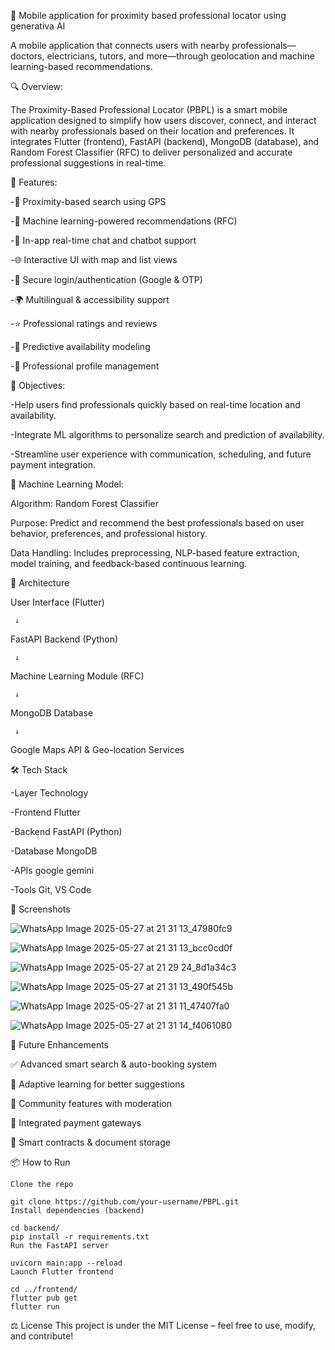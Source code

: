 📍 Mobile application for proximity based professional locator using generativa AI

A mobile application that connects users with nearby professionals—doctors, electricians, tutors, and more—through geolocation and machine learning-based recommendations.

🔍 Overview:

The Proximity-Based Professional Locator (PBPL) is a smart mobile application designed to simplify how users discover, connect, and interact with nearby professionals based on their location and preferences. It integrates Flutter (frontend), FastAPI (backend), MongoDB (database), and Random Forest Classifier (RFC) to deliver personalized and accurate professional suggestions in real-time.

🚀 Features:

-🔎 Proximity-based search using GPS

-🤖 Machine learning-powered recommendations (RFC)

-💬 In-app real-time chat and chatbot support

-🌐 Interactive UI with map and list views

-🔐 Secure login/authentication (Google & OTP)

-🌍 Multilingual & accessibility support

-⭐ Professional ratings and reviews

-📆 Predictive availability modeling

-📂 Professional profile management

🎯 Objectives:

-Help users find professionals quickly based on real-time location and availability.

-Integrate ML algorithms to personalize search and prediction of availability.

-Streamline user experience with communication, scheduling, and future payment integration.

🧠 Machine Learning Model:

Algorithm: Random Forest Classifier

Purpose: Predict and recommend the best professionals based on user behavior, preferences, and professional history.

Data Handling: Includes preprocessing, NLP-based feature extraction, model training, and feedback-based continuous learning.

🧱 Architecture

User Interface (Flutter)

     ↓
     
FastAPI Backend (Python)

     ↓
     
Machine Learning Module (RFC)

     ↓
     
MongoDB Database

     ↓
     
Google Maps API & Geo-location Services

🛠️ Tech Stack

-Layer	Technology

-Frontend	Flutter

-Backend	FastAPI (Python)

-Database	MongoDB

-APIs	google gemini

-Tools	Git, VS Code

📸 Screenshots

![WhatsApp Image 2025-05-27 at 21 31 13_47980fc9](https://github.com/user-attachments/assets/edbcfdff-4cb8-4fb1-bf62-39a1509f9c5d)

![WhatsApp Image 2025-05-27 at 21 31 13_bcc0cd0f](https://github.com/user-attachments/assets/81e73f6f-9d8a-4225-b98c-ad1414b061a8)

![WhatsApp Image 2025-05-27 at 21 29 24_8d1a34c3](https://github.com/user-attachments/assets/c24bcb05-0277-43e4-b406-b8f2d5d820f5)

![WhatsApp Image 2025-05-27 at 21 31 13_490f545b](https://github.com/user-attachments/assets/7392c6a5-d1b6-4568-8356-98fc45b5bffe)

![WhatsApp Image 2025-05-27 at 21 31 11_47407fa0](https://github.com/user-attachments/assets/e286306a-a94f-48ef-9a95-a6e00cc998b6)

![WhatsApp Image 2025-05-27 at 21 31 14_f4061080](https://github.com/user-attachments/assets/bbe5b192-79eb-43bf-a5f3-c0b1c885c71c)






🔮 Future Enhancements

✅ Advanced smart search & auto-booking system

🧠 Adaptive learning for better suggestions

💬 Community features with moderation

🤝 Integrated payment gateways

🧾 Smart contracts & document storage

📦 How to Run

```
Clone the repo
```
```
git clone https://github.com/your-username/PBPL.git
Install dependencies (backend)

```
```
cd backend/
pip install -r requirements.txt
Run the FastAPI server
```
```
uvicorn main:app --reload
Launch Flutter frontend

```
```
cd ../frontend/
flutter pub get
flutter run
```


⚖️ License
This project is under the MIT License – feel free to use, modify, and contribute!
